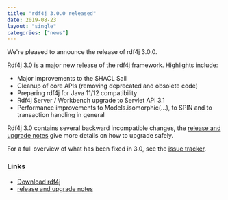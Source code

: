 ```yaml
---
title: "rdf4j 3.0.0 released"
date: 2019-08-23
layout: "single"
categories: ["news"]
---
```

We're pleased to announce the release of rdf4j 3.0.0.

Rdf4j 3.0 is a major new release of the rdf4j framework. Highlights include:

- Major improvements to the SHACL Sail
- Cleanup of core APIs (removing deprecated and obsolete code)
- Preparing rdf4j for Java 11/12 compatibility
- Rdf4j Server / Workbench upgrade to Servlet API 3.1
- Performance improvements to Models.isomorphic(...), to SPIN and to transaction handling in general
<!--more-->

Rdf4j 3.0 contains several backward incompatible changes, the [release and upgrade notes](/release-notes#3-0-0) give more details on how to upgrade safely.

For a full overview of what has been fixed in 3.0, see the [issue tracker](https://github.com/eclipse/rdf4j/milestone/17?closed=1).

### Links

- [Download rdf4j](/download/)
- [release and upgrade notes](/release-notes#3-0-0)
